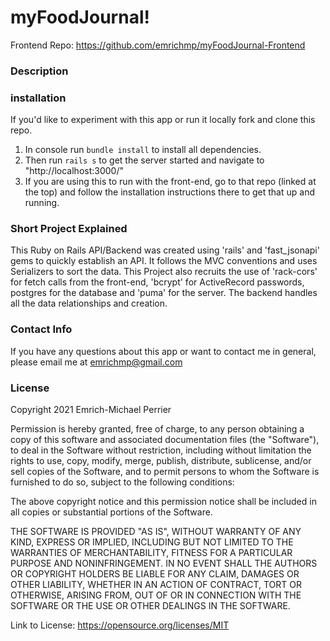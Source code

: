 # myFoodJournal!
Frontend Repo: https://github.com/emrichmp/myFoodJournal-Frontend

### Description

### installation
If you'd like to experiment with this app or run it locally fork and clone this repo.
1. In console run ```bundle install``` to install all dependencies.
2. Then run ```rails s``` to get the server started and navigate to "http://localhost:3000/"
3. If you are using this to run with the front-end, go to that repo (linked at the top) and follow the installation instructions there to get that up and running.

### Short Project Explained
This Ruby on Rails API/Backend was created using 'rails' and 'fast_jsonapi' gems to quickly establish an API. It follows the MVC conventions and uses Serializers to sort the data. This Project also recruits the use of 'rack-cors' for fetch calls from the front-end, 'bcrypt' for ActiveRecord passwords, postgres for the database and 'puma' for the server. The backend handles all the data relationships and creation.

### Contact Info
If you have any questions about this app or want to contact me in general, please email me at emrichmp@gmail.com

### License
Copyright 2021 Emrich-Michael Perrier

Permission is hereby granted, free of charge, to any person obtaining a copy of this software and associated documentation files (the "Software"), to deal in the Software without restriction, including without limitation the rights to use, copy, modify, merge, publish, distribute, sublicense, and/or sell copies of the Software, and to permit persons to whom the Software is furnished to do so, subject to the following conditions:

The above copyright notice and this permission notice shall be included in all copies or substantial portions of the Software.

THE SOFTWARE IS PROVIDED "AS IS", WITHOUT WARRANTY OF ANY KIND, EXPRESS OR IMPLIED, INCLUDING BUT NOT LIMITED TO THE WARRANTIES OF MERCHANTABILITY, FITNESS FOR A PARTICULAR PURPOSE AND NONINFRINGEMENT. IN NO EVENT SHALL THE AUTHORS OR COPYRIGHT HOLDERS BE LIABLE FOR ANY CLAIM, DAMAGES OR OTHER LIABILITY, WHETHER IN AN ACTION OF CONTRACT, TORT OR OTHERWISE, ARISING FROM, OUT OF OR IN CONNECTION WITH THE SOFTWARE OR THE USE OR OTHER DEALINGS IN THE SOFTWARE.

Link to License: https://opensource.org/licenses/MIT